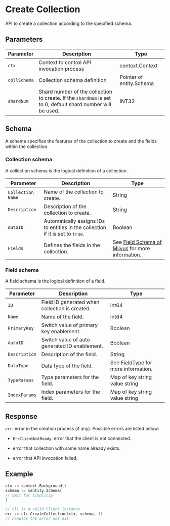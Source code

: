 # Create Collection

API to create a collection according to the specified schema.

## Parameters

| Parameter    | Description                                                  | Type                     |
| ------------ | ------------------------------------------------------------ | ------------------------ |
| `ctx`        | Context to control API invocation process                    | context.Context          |
| `collSchema` | Collection schema definition                                 | Pointer of entity.Schema |
| `shardNum`   | Shard number of the collection to create. If the `shardNum` is set to 0, default shard number will be used. | INT32   |


## Schema

A schema specifies the features of the collection to create and the fields within the collection.

### Collection schema

A collection schema is the logical definition of a collection.

| Parameter |   Description |  Type |
| --------- | ------ | ---------- |
| `Collection Name` | Name of the collection to create. | String |
| `Description` | Description of the collection to create. | String |
| `AutoID` | Automatically assigns IDs to entities in the collection if it is set to `true`. | Boolean |
| `Fields` | Defines the fields in the collection.  | See [Field Schema of Milvus](https://github.com/milvus-io/milvus-sdk-go/blob/7410632233597d4af58df727682ffb29f1d1d51d/entity/schema.go#L54-L63) for more information. |

### Field schema

A field schema is the logical definition of a field.

| Parameter  |   Description                                  |  Type        |
| ---------- | ---------------------------------------------- | ------------ |
|  `ID`      | Field ID generated when collection is created. | int64        |
| `Name`     | Name of the field.                             | int64        |
| `PrimaryKey` | Switch value of primary key enablement.      | Boolean      |
| `AutoID`   | Switch value of auto-generated ID enablement.  | Boolean |
| `Description` | Description of the field.                   | String       |
| `DataType` | Data type of the field. | See [FieldType](https://github.com/milvus-io/milvus-sdk-go/blob/9a7ab65299b4281cc24ad9da7834f6e25866f435/entity/schema.go#L116) for more information. |
| `TypeParams` | Type parameters for the field.               | Map of key string value string |
| `IndexParams` | Index parameters for the field.             | Map of key string value string |


## Response

`err`: error in the creation process (if any). Possible errors are listed below:

  - `ErrClientNotReady`: error that the client is not connected.

  - error that collection with same name already exists.
    
  - error that API invocation failed.

## Example

```go
ctx := context.Background()
schema := &entity.Schema{
// omit for simpliciy
} 

// cli is a valid Client instance
err := cli.CreateCollection(ctx, schema, 1)
// handles the error not nil
```
